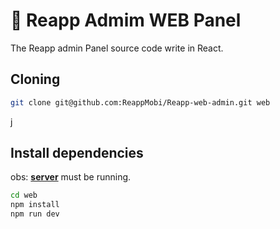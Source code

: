 # 🌱 Reapp Admim WEB Panel

The Reapp admin Panel source code write in React.

## Cloning

```sh
git clone git@github.com:ReappMobi/Reapp-web-admin.git web
```

j

## Install dependencies

obs: [**server**](https://github.com/ReappMobi/Reapp-Backend) must be running.

```sh
cd web
npm install
npm run dev
```
